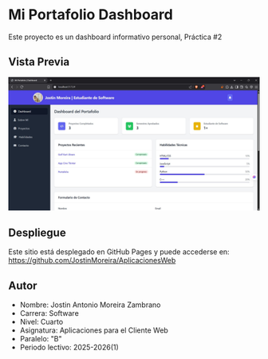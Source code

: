 # Mi Portafolio Dashboard

Este proyecto es un dashboard informativo personal, Práctica #2

## Vista Previa

![Vista previa del dashboard](src/images/preview.jpg)



## Despliegue

Este sitio está desplegado en GitHub Pages y puede accederse en: https://github.com/JostinMoreira/AplicacionesWeb

## Autor

- Nombre: Jostin Antonio Moreira Zambrano
- Carrera: Software
- Nivel: Cuarto
- Asignatura: Aplicaciones para el Cliente Web
- Paralelo: "B"
- Periodo lectivo: 2025-2026(1)